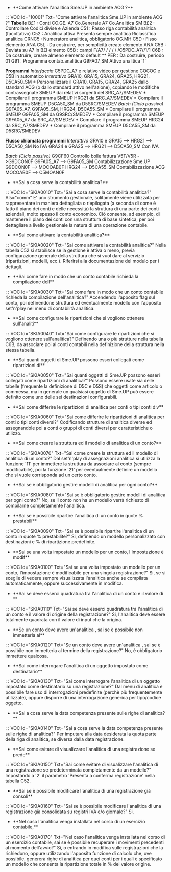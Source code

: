 - \*\*Come attivare l'analitica Sme.UP in ambiente ACG ?\*\*

 :  : VOC Id="10001" Txt="Come attivare l'analitica Sme.UP in ambiente ACG ?"
 __Tabelle__
 B£1 :   Conti CO.GE.  A7
 Co.Generale   A7
 Co.Analitica    SM
 B£2 :   Controllare Codici divise e Azienda
 C51 :   Passo riga contabilità analitica (facoltativo)
 C52 :   Analitica attiva
 Presenta sempre analitica
 Riclassifica analitica
 CRNC5 :   Numeratore analitica, obbligatorio OG.MH
 C5D :  Fisso elemento ANA
 C5L :  Da costruire, per semplicità creato elemento ANA
 C5B :  Deviata su A7 in B£I elmento C5B : 
 campi F/A7/ / / / / /C5PDC_A7//1/1
 C6B :  Da costruire, creare almeno elemento default \*\*
 PER :  Da costruire, periodo 01
 G91 :  Programma contab.analitica G9FA07_SM
 Attivo analitica '1'

 __Programmi__
 _Interfaccia_
 C5PDC_A7 e relativo video per gestione COCOC e C5B in automatico
 _Interattivo_
 GRA10, GRA15, GRA24, GRA25, HRG21, D5CA50_SM
 \* Personalizzare il GRA10, GRA15, GRA24, GRA25 dallo standard ACG (o dallo standard attivo nell'azione), copiando le modifiche contrassegnate SMEUP dai relativi sorgenti del SRC_A7/SMEDEV
 \* Compilare il programma SMEUP HRG21 da SRC_A7/SMEDEV
 \* Compilare il programma SMEUP D5CA50_SM da D5SRC/SMEDEV
 _Batch (Ciclo passivo)_
 G9FA05_A7, G9FA05_SM, HRG24, D5CA55_SM
 \* Compilare il programma SMEUP G9FA05_SM da G9SRC/SMEDEV
 \* Compilare il programma SMEUP G9FA05_A7 da SRC_A7/SMEDEV
 \* Compilare il programma SMEUP HRG24 da SRC_A7/SMEDEV
 \* Compilare il programma SMEUP D5CA55_SM da D5SRC/SMEDEV

 __Flusso chiamata programmi__
 _Interattivo_
 GRA10 e GRA15 --> HRG21 --> D5CA50_SM  No IVA
 GRA24 e GRA25 --> HRG21 --> D5CA50_SM  Con IVA

 _Batch (Ciclo passivo)_
 G9CF60 Controllo bolle fattura  V5T/V5R ->G9DCON0F
 G9FA05_A7 --> G9FA05_SM  Contabilizzazione Sme.UP  G9DCON0F --> MOCOAB0F
 HRG24         --> D5CA55_SM  Contabilizzazione ACG       MOCOAB0F --> C5MOAN0F
- \*\*Sai a cosa serve la contabilità analitica?\*\*

 :  : VOC Id="SKIA0010" Txt="Sai a cosa serve la contabilità analitica?" Als="comm"
E' uno strumento gestionale, solitamente viene utilizzata per rappresentare in maniera dettagliata o riepilogata (a seconda di come è fatto il piano dei conti e delle necessità) la struttura di una parte dei conti aziendali, molto spesso il conto economico. Ciò consente, ad esempio, di mantenere il piano dei conti con una struttura di base sintetica, per poi dettagliare a livello gestionale la natura di una operazione contabile.
- \*\*Sai come attivare la contabilità analitica?\*\*

 :  : VOC Id="SKIA0020" Txt="Sai come attivare la contabilità analitica?"
Nella tabella C52 si stabilisce se la gestione è attiva o meno, previa configurazione generale della struttura che si vuol dare al servizio (ripartizioni, modelli, ecc.). Riferirsi alla documentazione del modulo per i dettagli.
- \*\*Sai come fare in modo che un conto contabile richieda la compilazione dell\*\*

 :  : VOC Id="SKIA0030" Txt="Sai come fare in modo che un conto contabile richieda la compilazione dell'analitica?"
Accendendo l'apposito flag sul conto, poi definendone struttura ed eventualmente modello con l'apposito set'n'play nel menu di contabilità analitica.
- \*\*Sai come configurare le ripartizioni che si vogliono ottenere sull'analiti\*\*

 :  : VOC Id="SKIA0040" Txt="Sai come configurare le ripartizioni che si vogliono ottenere sull'analitica?"
Definendo una o più strutture nella tabella C6B, da associare poi ai conti contabili nella definizione della struttura nella stessa tabella.
- \*\*Sai quanti oggetti di Sme.UP possono esseri collegati come ripartizioni di\*\*

 :  : VOC Id="SKIA0050" Txt="Sai quanti oggetti di Sme.UP possono esseri collegati come ripartizioni di analitica?"
Possono essere usate sia delle tabelle (frequente la definizione di D5C e D5S) che oggetti come articolo o commessa, ma in generale un qualsiasi oggetto di Sme.UP può essere definito come uno delle sei destinazioni configurabili.
- \*\*Sai come differire le ripartizioni di analitica per conti o tipi conti div\*\*

 :  : VOC Id="SKIA0060" Txt="Sai come differire le ripartizioni di analitica per conti o tipi conti diversi?"
Codificando strutture di analitica diverse ed assegnandole poi a conti o gruppi di conti diversi per caratteristiche o utilizzo.
- \*\*Sai come creare la struttura ed il modello di analitica di un conto?\*\*

 :  : VOC Id="SKIA0070" Txt="Sai come creare la struttura ed il modello di analitica di un conto?"
Dal set'n'play di assegnazioni analitica si utilizza la funzione '11' per immettere la struttura da associare al conto (sempre modificabile), poi la funzione '21' per eventualmente definire un modello che si vuole corrisponda ad un certo conto.
- \*\*Sai se è obbligatorio gestire modelli di analitica per ogni conto?\*\*

 :  : VOC Id="SKIA0080" Txt="Sai se è obbligatorio gestire modelli di analitica per ogni conto?"
No, se il conto non ha un modello verrà richiesto di compilarne completamente l'analitica.
- \*\*Sai se è possibile ripartire l'analitica di un conto in quote % prestabili\*\*

 :  : VOC Id="SKIA0090" Txt="Sai se è possibile ripartire l'analitica di un conto in quote % prestabilite?"
Si, definendo un modello personalizzato con destinazioni e % di ripartizione predefinite.
- \*\*Sai se una volta impostato un modello per un conto, l'impostazione è modif\*\*

 :  : VOC Id="SKIA0100" Txt="Sai se una volta impostato un modello per un conto, l'impostazione è modificabile per una singola registrazione?"
Si, se si sceglie di vedere sempre visualizzata l'analitica anche se compilata automaticamente, oppure successivamente in modifica.
- \*\*Sai se deve esserci quadratura tra l'analitica di un conto e il valore di \*\*

 :  : VOC Id="SKIA0110" Txt="Sai se deve esserci quadratura tra l'analitica di un conto e il valore di origine della registrazione?"
Si, l'analitica deve essere totalmente quadrata con il valore di input che la origina.
- \*\*Se un conto deve avere un'analitica , sai se è possibile non immetterla al\*\*

 :  : VOC Id="SKIA0120" Txt="Se un conto deve avere un'analitica , sai se è possibile non immetterla al termine della registrazione?"
No, è obbligatorio immettere qualcosa.
- \*\*Sai come interrogare l'analitica di un oggetto impostato come destinatario\*\*

 :  : VOC Id="SKIA0130" Txt="Sai come interrogare l'analitica di un oggetto impostato come destinatario su una registrazione?"
Dal menu di analitica è possibile fare uso di interrogazioni predefinite (perchè più frequentemente utilizzate), oppure disporre di una interrogazione generica per tipo/codice oggetto.
- \*\*Sai a cosa serve la data competenza presente sulle righe di analitica?\*\*

 :  : VOC Id="SKIA0140" Txt="Sai a cosa serve la data competenza presente sulle righe di analitica?"
Per imputare alla data desiderata la quota parte della riga di analitica, se diversa dalla data registrazione.
- \*\*Sai come evitare di visualizzare l'analitica di una registrazione se prede\*\*

 :  : VOC Id="SKIA0150" Txt="Sai come evitare di visualizzare l'analitica di una registrazione se predeterminata completamente da un modello?"
Impostando a '2' il parametro 'Presenta a conferma registrazione' nella tabella C52.
- \*\*Sai se è possibile modificare l'analitica di una registrazione già consoli\*\*

 :  : VOC Id="SKIA0160" Txt="Sai se è possibile modificare l'analitica di una registrazione già consolidata su registri IVA e/o giornale?"
Si.
- \*\*Nel caso l'analitica venga installata nel corso di un esercizio contabile,\*\*

 :  : VOC Id="SKIA0170" Txt="Nel caso l'analitica venga installata nel corso di un esercizio contabile, sai se è possibile recuperare i movimenti precedenti al momento dell'avvio?"
Si, o entrando in modifica sulle registrazioni che la richiedono, oppure utilizzando l'apposita funzione di calcolo che, ove possibile, genererà righe di analitica per quei conti per i quali è specificato un modello che consenta la ripartizione totale in % del valore origine.
